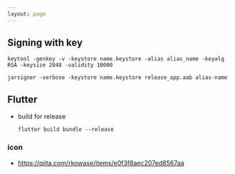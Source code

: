 ```yaml
---
layout: page
---
```


## Signing with key

```
keytool -genkey -v -keystore name.keystore -alias alias_name -keyalg RSA -keysize 2048 -validity 10000
```

```
jarsigner -verbose -keystore name.keystore release_app.aab alias-name
```

## Flutter

* build for release

  ```
  flutter build bundle --release
  ```

### icon

* https://qiita.com/rkowase/items/e0f3f8aec207ed8567aa
